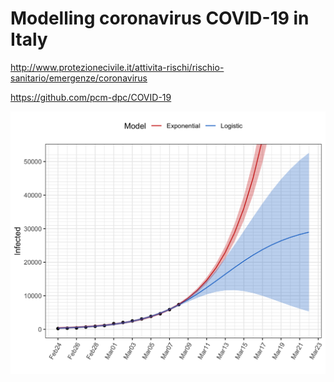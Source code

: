 # Modelling coronavirus COVID-19 in Italy

http://www.protezionecivile.it/attivita-rischi/rischio-sanitario/emergenze/coronavirus

https://github.com/pcm-dpc/COVID-19

![](COVID-19-IT.png) 
